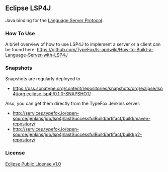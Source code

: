 ## Eclipse LSP4J

Java binding for the [Language Server Protocol](https://github.com/Microsoft/language-server-protocol).

### How To Use

A brief overview of how to use LSP4J to implement a server or a client can be found here:
https://github.com/TypeFox/ls-api/wiki/How-to-Build-a-Language-Server-with-LSP4J

### Snapshots

Snapshots are regularly deployed to 
 * https://oss.sonatype.org/content/repositories/snapshots/org/eclipse/lsp4j/org.eclipse.lsp4j/0.1.0-SNAPSHOT/

Also, you can get them directly from the TypeFox Jenkins server:
 * http://services.typefox.io/open-source/jenkins/job/lsp4j/lastSuccessfulBuild/artifact/build/maven-repository/
 * http://services.typefox.io/open-source/jenkins/job/lsp4j/lastSuccessfulBuild/artifact/build/p2-repository/

### License

[Eclipse Public License v1.0](https://www.eclipse.org/legal/epl-v10.html)
